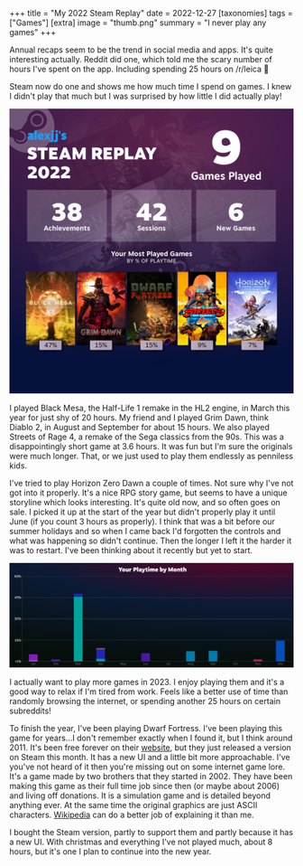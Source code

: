 +++
title =  "My 2022 Steam Replay"
date =  2022-12-27
[taxonomies]
tags =  ["Games"]
[extra]
image = "thumb.png"
summary =  "I never play any games"
+++

Annual recaps seem to be the trend in social media and apps. It's quite interesting actually. Reddit did one, which told me the scary number of hours I've spent on the app. Including spending 25 hours on /r/leica 🤫

Steam now do one and shows me how much time I spend on games. I knew I didn't play that much but I was surprised by how little I did actually play!

![](steam-replay.png "Doesn't actually compute time")

I played Black Mesa, the Half-Life 1 remake in the HL2 engine, in March this year for just shy of 20 hours. My friend and I played Grim Dawn, think Diablo 2, in August and September for about 15 hours. We also played Streets of Rage 4, a remake of the Sega classics from the 90s. This was a disappointingly short game at 3.6 hours. It was fun but I'm sure the originals were much longer. That, or we just used to play them endlessly as penniless kids.

I've tried to play Horizon Zero Dawn a couple of times. Not sure why I've not got into it properly. It's a nice RPG story game, but seems to have a unique storyline which looks interesting. It's quite old now, and so often goes on sale. I picked it up at the start of the year but didn't properly play it until June (if you count 3 hours as properly). I think that was a bit before our summer holidays and so when I came back I'd forgotten the controls and what was happening so didn't continue. Then the longer I left it the harder it was to restart. I've been thinking about it recently but yet to start.

![](annual.png "Not much since March")

I actually want to play more games in 2023. I enjoy playing them and it's a good way to relax if I'm tired from work. Feels like a better use of time than randomly browsing the internet, or spending another 25 hours on certain subreddits!

To finish the year, I've been playing Dwarf Fortress. I've been playing this game for years...I don't remember exactly when I found it, but I think around 2011. It's been free forever on their [website](https://www.bay12games.com/dwarves/), but they just released a version on Steam this month. It has a new UI and a little bit more approachable. I've you've not heard of it then you're missing out on some internet game lore. It's a game made by two brothers that they started in 2002. They have been making this game as their full time job since then (or maybe about 2006) and living off donations. It is a simulation game and is detailed beyond anything ever. At the same time the original graphics are just ASCII characters. [Wikipedia](https://en.wikipedia.org/wiki/Dwarf_Fortress) can do a better job of explaining it than me.

I bought the Steam version, partly to support them and partly because it has a new UI. With christmas and everything I've not played much, about 8 hours, but it's one I plan to continue into the new year.
